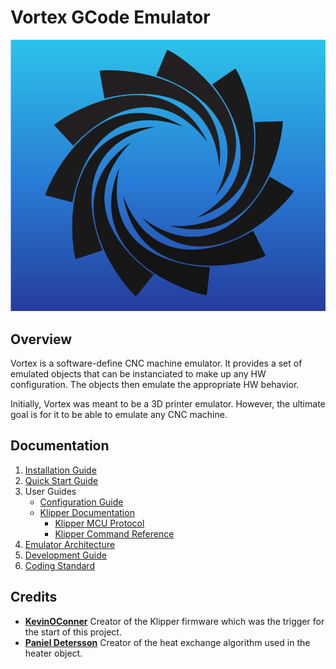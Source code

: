 # Vortex GCode Emulator
![logo](/docs/vortex.png)

## Overview
Vortex is a software-define CNC machine emulator. It provides a set
of emulated objects that can be instanciated to make up any HW
configuration. The objects then emulate the appropriate HW behavior.

Initially, Vortex was meant to be a 3D printer emulator. However, the
ultimate goal is for it to be able to emulate any CNC machine.

## Documentation
1. [Installation Guide](/docs/Installation.md)
2. [Quick Start Guide](/docs/QuickStart.md)
3. User Guides
   * [Configuration Guide](/docs/Configuration.md)
   * [Klipper Documentation](/docs//Klipper/Klipper.md)
     * [Klipper MCU Protocol](/docs/Klipper/KlipperProtocol.md)
     * [Klipper Command Reference](/docs/Klipper/CommandReference.md)
4. [Emulator Architecture](/docs/Architecture.md)
5. [Development Guide](/docs/Development.md)
6. [Coding Standard](/docs/CodingStandard.md)

## Credits

* **[KevinOConner](http://github.com/Klipper3d)** Creator of the Klipper
firmware which was the trigger for the start of this project.
* **[Paniel Detersson](https://github.com/monkeypangit/thermalemulator)** Creator of
the heat exchange algorithm used in the heater object.
